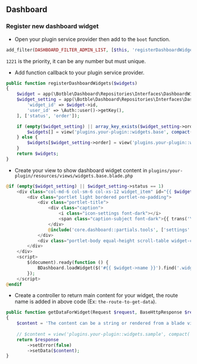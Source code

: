 ## Dashboard

### Register new dashboard widget

- Open your plugin service provider then add to the `boot` function.

```php
add_filter(DASHBOARD_FILTER_ADMIN_LIST, [$this, 'registerDashboardWidgets'], 1221, 1);
```

`1221` is the priority, it can be any number but must unique.

- Add function callback to your plugin service provider.

```php
public function registerDashboardWidgets($widgets)
{
    $widget = app(\Botble\Dashboard\Repositories\Interfaces\DashboardWidgetInterface::class)->firstOrCreate(['name' => 'your_widget_key_name']);
    $widget_setting = app(\Botble\Dashboard\Repositories\Interfaces\DashboardWidgetSettingInterface::class)->getFirstBy([
        'widget_id' => $widget->id,
        'user_id' => \Auth::user()->getKey(),
    ], ['status', 'order']);

    if (empty($widget_setting) || array_key_exists($widget_setting->order, $widgets)) {
        $widgets[] = view('plugins.your-plugin::widgets.base', compact('widget', 'widget_setting'))->render();
    } else {
        $widgets[$widget_setting->order] = view('plugins.your-plugin::widgets.base', compact('widget', 'widget_setting'))->render();
    }
    return $widgets;
}
```

- Create your view to show dashboard widget content in `plugins/your-plugin/resources/views/widgets.base.blade.php`

```php
@if (empty($widget_setting) || $widget_setting->status == 1)
    <div class="col-md-6 col-sm-6 col-xs-12 widget_item" id="{{ $widget->name }}" data-url="{{ route('the-route-to-get-data') }}">
        <div class="portlet light bordered portlet-no-padding">
            <div class="portlet-title">
                <div class="caption">
                    <i class="icon-settings font-dark"></i>
                    <span class="caption-subject font-dark">{{ trans('Your widget name') }}</span>
                </div>
                @include('core.dashboard::partials.tools', ['settings' => !empty($widget_setting) ? $widget_setting->settings : []])
            </div>
            <div class="portlet-body equal-height scroll-table widget-content {{ array_get(!empty($widget_setting) ? $widget_setting->settings : [], 'state') }}"></div>
        </div>
    </div>
    <script>
        $(document).ready(function () {
            BDashboard.loadWidget($('#{{ $widget->name }}').find('.widget-content'), '{{ route('the-route-to-get-data') }}');
        });
    </script>
@endif
```

- Create a controller to return main content for your widget, the route name is added in above code (Ex: `the-route-to-get-data`).

```php
public function getDataForWidget(Request $request, BaseHttpResponse $response)
{
    $content = 'The content can be a string or rendered from a blade view';
    
    // $content = view('plugins.your-plugin::widgets.sample', compact('data'))->render()
    return $response
        ->setError(false)
        ->setData($content);
}
```
